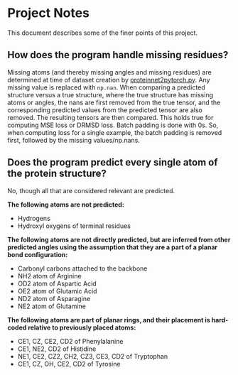 # Project Notes

This document describes some of the finer points of this project.

## How does the program handle missing residues?
Missing atoms (and thereby missing angles and missing residues) are determined at time of dataset creation by [proteinnet2pytorch.py](../scripts/proteinnet2pytorch.py). Any missing value is replaced with `np.nan`.
When comparing a predicted structure versus a true structure, where the true structure has missing atoms or angles, the nans are first removed from the true tensor, and the corresponding predicted values from the predicted tensor are also removed. The resulting tensors are then compared.
This holds true for computing MSE loss or DRMSD loss.
Batch padding is done with 0s. So, when computing loss for a single example, the batch padding is removed first, followed by the missing values/np.nans.

## Does the program predict **every** single atom of the protein structure?
No, though all that are considered relevant are predicted.

__The following atoms are not predicted:__
* Hydrogens
* Hydroxyl oxygens of terminal residues

__The following atoms are not directly predicted, but are inferred from other predicted angles using the assumption that they are a part of a planar bond configuration:__
* Carbonyl carbons attached to the backbone
* NH2 atom of Arginine
* OD2 atom of Aspartic Acid
* OE2 atom of Glutamic Acid 
* ND2 atom of Asparagine
* NE2 atom of Glutamine

__The following atoms are part of planar rings, and their placement is hard-coded relative to previously placed atoms:__
* CE1, CZ, CE2, CD2 of Phenylalanine
* CE1, NE2, CD2 of Histidine
* NE1, CE2, CZ2, CH2, CZ3, CE3, CD2 of Tryptophan
* CE1, CZ, OH, CE2, CD2  of Tyrosine
